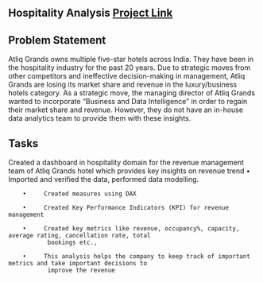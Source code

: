 
## Hospitality Analysis [Project Link](https://app.powerbi.com/groups/me/reports/5e1b1d37-20f6-4a07-958b-1a0f817181be/ReportSection6685a8148f37664e6551)
## Problem Statement

Atliq Grands owns multiple five-star hotels across India. They have been in the hospitality industry for the past 20 years. Due to strategic moves from other competitors and ineffective decision-making in management, Atliq Grands are losing its market share and revenue in the luxury/business hotels category. As a strategic move, the managing director of Atliq Grands wanted to incorporate “Business and Data Intelligence” in order to regain their market share and revenue. However, they do not have an in-house data analytics team to provide them with these insights.
## Tasks
 Created a dashboard in hospitality domain for the revenue management team of Atliq Grands hotel which provides key insights on revenue trend
        •     Imported and verified the data, performed data modelling.
        
        •     Created measures using DAX
        
        •     Created Key Performance Indicators (KPI) for revenue management
        
        •     Created key metrics like revenue, occupancy%, capacity, average rating, cancellation rate, total 
               bookings etc.,
               
        •     This analysis helps the company to keep track of important metrics and take important decisions to   
               improve the revenue
